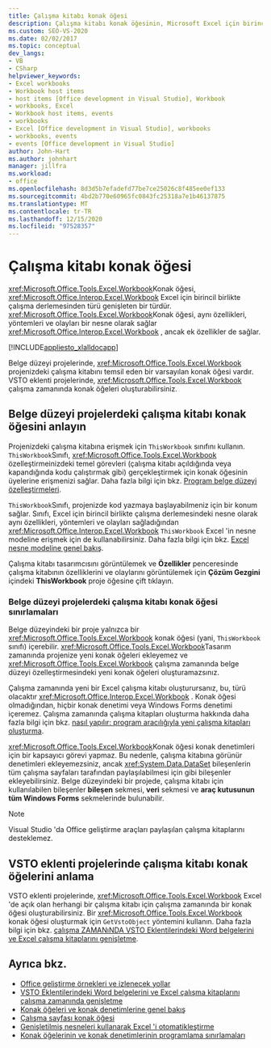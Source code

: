 ```yaml
---
title: Çalışma kitabı konak öğesi
description: Çalışma kitabı konak öğesinin, Microsoft Excel için birincil birlikte çalışma derlemesinden çalışma kitabı türünü genişleten bir tür olduğunu öğrenin.
ms.custom: SEO-VS-2020
ms.date: 02/02/2017
ms.topic: conceptual
dev_langs:
- VB
- CSharp
helpviewer_keywords:
- Excel workbooks
- Workbook host items
- host items [Office development in Visual Studio], Workbook
- workbooks, Excel
- Workbook host items, events
- workbooks
- Excel [Office development in Visual Studio], workbooks
- workbooks, events
- events [Office development in Visual Studio]
author: John-Hart
ms.author: johnhart
manager: jillfra
ms.workload:
- office
ms.openlocfilehash: 8d3d5b7efadefd77be7ce25026c8f485ee0ef133
ms.sourcegitcommit: 4bd2b770e60965fc0843fc25318a7e1b46137875
ms.translationtype: MT
ms.contentlocale: tr-TR
ms.lasthandoff: 12/15/2020
ms.locfileid: "97528357"
---
```

# <a name="workbook-host-item"></a>Çalışma kitabı konak öğesi
  <xref:Microsoft.Office.Tools.Excel.Workbook>Konak öğesi, <xref:Microsoft.Office.Interop.Excel.Workbook> Excel için birincil birlikte çalışma derlemesinden türü genişleten bir türdür. <xref:Microsoft.Office.Tools.Excel.Workbook>Konak öğesi, aynı özellikleri, yöntemleri ve olayları bir nesne olarak sağlar <xref:Microsoft.Office.Interop.Excel.Workbook> , ancak ek özellikler de sağlar.

 [!INCLUDE[appliesto_xlalldocapp](../vsto/includes/appliesto-xlalldocapp-md.md)]

 Belge düzeyi projelerinde, <xref:Microsoft.Office.Tools.Excel.Workbook> projenizdeki çalışma kitabını temsil eden bir varsayılan konak öğesi vardır. VSTO eklenti projelerinde, <xref:Microsoft.Office.Tools.Excel.Workbook> çalışma zamanında konak öğeleri oluşturabilirsiniz.

## <a name="understand-the-workbook-host-item-in-document-level-projects"></a>Belge düzeyi projelerdeki çalışma kitabı konak öğesini anlayın
 Projenizdeki çalışma kitabına erişmek için `ThisWorkbook` sınıfını kullanın. `ThisWorkbook`Sınıfı, <xref:Microsoft.Office.Tools.Excel.Workbook> özelleştirmeinizdeki temel görevleri (çalışma kitabı açıldığında veya kapandığında kodu çalıştırmak gibi) gerçekleştirmek için konak öğesinin üyelerine erişmenizi sağlar. Daha fazla bilgi için bkz. [Program belge düzeyi özelleştirmeleri](../vsto/programming-document-level-customizations.md).

 `ThisWorkbook`Sınıfı, projenizde kod yazmaya başlayabilmeniz için bir konum sağlar. Sınıfı, Excel için birincil birlikte çalışma derlemesindeki nesne olarak aynı özellikleri, yöntemleri ve olayları sağladığından <xref:Microsoft.Office.Interop.Excel.Workbook> `ThisWorkbook` Excel 'in nesne modeline erişmek için de kullanabilirsiniz. Daha fazla bilgi için bkz. [Excel nesne modeline genel bakış](../vsto/excel-object-model-overview.md).

 Çalışma kitabı tasarımcısını görüntülemek ve **Özellikler** penceresinde çalışma kitabının özelliklerini ve olaylarını görüntülemek için **Çözüm Gezgini** içindeki **ThisWorkbook** proje öğesine çift tıklayın.

### <a name="limitations-of-the-workbook-host-item-in-document-level-projects"></a>Belge düzeyi projelerdeki çalışma kitabı konak öğesi sınırlamaları
 Belge düzeyindeki bir proje yalnızca bir <xref:Microsoft.Office.Tools.Excel.Workbook> konak öğesi (yani, `ThisWorkbook` sınıfı) içerebilir. <xref:Microsoft.Office.Tools.Excel.Workbook>Tasarım zamanında projenize yeni konak öğeleri ekleyemez ve <xref:Microsoft.Office.Tools.Excel.Workbook> çalışma zamanında belge düzeyi özelleştirmesindeki yeni konak öğeleri oluşturamazsınız.

 Çalışma zamanında yeni bir Excel çalışma kitabı oluşturursanız, bu, türü olacaktır <xref:Microsoft.Office.Interop.Excel.Workbook> . Konak öğesi olmadığından, hiçbir konak denetimi veya Windows Forms denetimi içeremez. Çalışma zamanında çalışma kitapları oluşturma hakkında daha fazla bilgi için bkz. [nasıl yapılır: program aracılığıyla yeni çalışma kitapları oluşturma](../vsto/how-to-programmatically-create-new-workbooks.md).

 <xref:Microsoft.Office.Tools.Excel.Workbook>Konak öğesi konak denetimleri için bir kapsayıcı görevi yapmaz. Bu nedenle, çalışma kitabına görünür denetimleri ekleyemezsiniz, ancak <xref:System.Data.DataSet> bileşenlerin tüm çalışma sayfaları tarafından paylaşılabilmesi için gibi bileşenler ekleyebilirsiniz. Belge düzeyindeki bir projede, çalışma kitabı için kullanılabilen bileşenler **bileşen** sekmesi, **veri** sekmesi ve **araç kutusunun** **tüm Windows Forms** sekmelerinde bulunabilir.

> [!NOTE]
> Visual Studio 'da Office geliştirme araçları paylaşılan çalışma kitaplarını desteklemez.

## <a name="understand-workbook-host-items-in-vsto-add-in-projects"></a>VSTO eklenti projelerinde çalışma kitabı konak öğelerini anlama
 VSTO eklenti projelerinde, <xref:Microsoft.Office.Tools.Excel.Workbook> Excel 'de açık olan herhangi bir çalışma kitabı için çalışma zamanında bir konak öğesi oluşturabilirsiniz. Bir <xref:Microsoft.Office.Tools.Excel.Workbook> konak öğesi oluşturmak için `GetVstoObject` yöntemini kullanın. Daha fazla bilgi için bkz. [çalışma ZAMANıNDA VSTO Eklentilerindeki Word belgelerini ve Excel çalışma kitaplarını genişletme](../vsto/extending-word-documents-and-excel-workbooks-in-vsto-add-ins-at-run-time.md).

## <a name="see-also"></a>Ayrıca bkz.
- [Office geliştirme örnekleri ve izlenecek yollar](../vsto/office-development-samples-and-walkthroughs.md)
- [VSTO Eklentilerindeki Word belgelerini ve Excel çalışma kitaplarını çalışma zamanında genişletme](../vsto/extending-word-documents-and-excel-workbooks-in-vsto-add-ins-at-run-time.md)
- [Konak öğeleri ve konak denetimlerine genel bakış](../vsto/host-items-and-host-controls-overview.md)
- [Çalışma sayfası konak öğesi](../vsto/worksheet-host-item.md)
- [Genişletilmiş nesneleri kullanarak Excel 'i otomatikleştirme](../vsto/automating-excel-by-using-extended-objects.md)
- [Konak öğelerinin ve konak denetimlerinin programlama sınırlamaları](../vsto/programmatic-limitations-of-host-items-and-host-controls.md)
